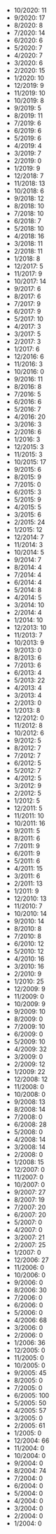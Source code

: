 *  10/2020: 11
*  9/2020: 17
*  8/2020: 8
*  7/2020: 14
*  6/2020: 6
*  5/2020: 7
*  4/2020: 7
*  3/2020: 6
*  2/2020: 15
*  1/2020: 10
*  12/2019: 9
*  11/2019: 10
*  10/2019: 8
*  9/2019: 5
*  8/2019: 11
*  7/2019: 6
*  6/2019: 6
*  5/2019: 6
*  4/2019: 4
*  3/2019: 7
*  2/2019: 0
*  1/2019: 9
*  12/2018: 7
*  11/2018: 13
*  10/2018: 6
*  9/2018: 12
*  8/2018: 10
*  7/2018: 10
*  6/2018: 7
*  5/2018: 10
*  4/2018: 16
*  3/2018: 11
*  2/2018: 11
*  1/2018: 8
*  12/2017: 5
*  11/2017: 9
*  10/2017: 14
*  9/2017: 6
*  8/2017: 6
*  7/2017: 9
*  6/2017: 9
*  5/2017: 10
*  4/2017: 3
*  3/2017: 5
*  2/2017: 3
*  1/2017: 6
*  12/2016: 6
*  11/2016: 3
*  10/2016: 0
*  9/2016: 11
*  8/2016: 8
*  7/2016: 5
*  6/2016: 6
*  5/2016: 7
*  4/2016: 20
*  3/2016: 3
*  2/2016: 6
*  1/2016: 3
*  12/2015: 3
*  11/2015: 3
*  10/2015: 17
*  9/2015: 6
*  8/2015: 9
*  7/2015: 0
*  6/2015: 3
*  5/2015: 9
*  4/2015: 5
*  3/2015: 6
*  2/2015: 24
*  1/2015: 12
*  12/2014: 7
*  11/2014: 3
*  10/2014: 5
*  9/2014: 7
*  8/2014: 4
*  7/2014: 4
*  6/2014: 4
*  5/2014: 8
*  4/2014: 5
*  3/2014: 10
*  2/2014: 4
*  1/2014: 10
*  12/2013: 10
*  11/2013: 7
*  10/2013: 9
*  9/2013: 0
*  8/2013: 6
*  7/2013: 6
*  6/2013: 4
*  5/2013: 22
*  4/2013: 4
*  3/2013: 4
*  2/2013: 0
*  1/2013: 8
*  12/2012: 0
*  11/2012: 8
*  10/2012: 6
*  9/2012: 5
*  8/2012: 7
*  7/2012: 7
*  6/2012: 5
*  5/2012: 7
*  4/2012: 5
*  3/2012: 9
*  2/2012: 5
*  1/2012: 5
*  12/2011: 5
*  11/2011: 10
*  10/2011: 16
*  9/2011: 5
*  8/2011: 6
*  7/2011: 9
*  6/2011: 9
*  5/2011: 6
*  4/2011: 15
*  3/2011: 6
*  2/2011: 13
*  1/2011: 9
*  12/2010: 13
*  11/2010: 7
*  10/2010: 14
*  9/2010: 14
*  8/2010: 8
*  7/2010: 8
*  6/2010: 12
*  5/2010: 12
*  4/2010: 16
*  3/2010: 16
*  2/2010: 9
*  1/2010: 25
*  12/2009: 9
*  11/2009: 0
*  10/2009: 9
*  9/2009: 10
*  8/2009: 0
*  7/2009: 10
*  6/2009: 0
*  5/2009: 10
*  4/2009: 32
*  3/2009: 0
*  2/2009: 12
*  1/2009: 22
*  12/2008: 12
*  11/2008: 0
*  10/2008: 0
*  9/2008: 13
*  8/2008: 14
*  7/2008: 0
*  6/2008: 28
*  5/2008: 0
*  4/2008: 14
*  3/2008: 14
*  2/2008: 0
*  1/2008: 15
*  12/2007: 0
*  11/2007: 0
*  10/2007: 0
*  9/2007: 27
*  8/2007: 19
*  7/2007: 20
*  6/2007: 20
*  5/2007: 0
*  4/2007: 0
*  3/2007: 21
*  2/2007: 25
*  1/2007: 0
*  12/2006: 27
*  11/2006: 0
*  10/2006: 0
*  9/2006: 0
*  8/2006: 30
*  7/2006: 0
*  6/2006: 0
*  5/2006: 0
*  4/2006: 68
*  3/2006: 0
*  2/2006: 0
*  1/2006: 36
*  12/2005: 0
*  11/2005: 0
*  10/2005: 0
*  9/2005: 45
*  8/2005: 0
*  7/2005: 0
*  6/2005: 100
*  5/2005: 50
*  4/2005: 57
*  3/2005: 0
*  2/2005: 61
*  1/2005: 0
*  12/2004: 66
*  11/2004: 0
*  10/2004: 0
*  9/2004: 0
*  8/2004: 74
*  7/2004: 0
*  6/2004: 0
*  5/2004: 0
*  4/2004: 0
*  3/2004: 0
*  2/2004: 0
*  1/2004: 0